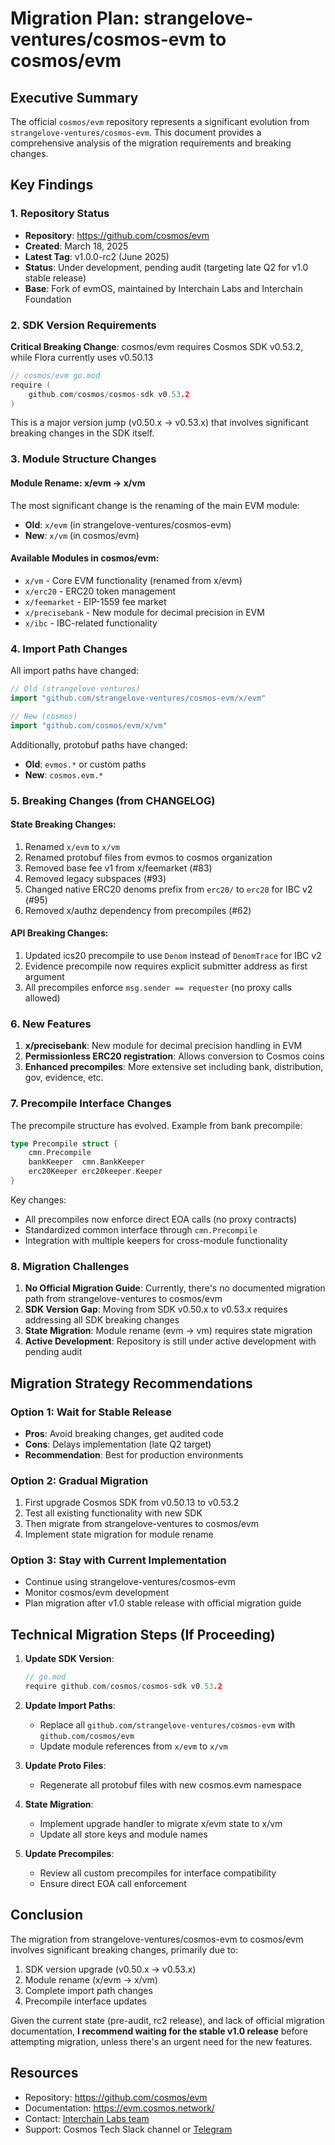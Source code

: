 # Migration Plan: strangelove-ventures/cosmos-evm to cosmos/evm

## Executive Summary

The official `cosmos/evm` repository represents a significant evolution from `strangelove-ventures/cosmos-evm`. This document provides a comprehensive analysis of the migration requirements and breaking changes.

## Key Findings

### 1. Repository Status
- **Repository**: https://github.com/cosmos/evm
- **Created**: March 18, 2025
- **Latest Tag**: v1.0.0-rc2 (June 2025)
- **Status**: Under development, pending audit (targeting late Q2 for v1.0 stable release)
- **Base**: Fork of evmOS, maintained by Interchain Labs and Interchain Foundation

### 2. SDK Version Requirements

**Critical Breaking Change**: cosmos/evm requires Cosmos SDK v0.53.2, while Flora currently uses v0.50.13

```go
// cosmos/evm go.mod
require (
    github.com/cosmos/cosmos-sdk v0.53.2
)
```

This is a major version jump (v0.50.x → v0.53.x) that involves significant breaking changes in the SDK itself.

### 3. Module Structure Changes

#### Module Rename: x/evm → x/vm
The most significant change is the renaming of the main EVM module:
- **Old**: `x/evm` (in strangelove-ventures/cosmos-evm)
- **New**: `x/vm` (in cosmos/evm)

#### Available Modules in cosmos/evm:
- `x/vm` - Core EVM functionality (renamed from x/evm)
- `x/erc20` - ERC20 token management
- `x/feemarket` - EIP-1559 fee market
- `x/precisebank` - New module for decimal precision in EVM
- `x/ibc` - IBC-related functionality

### 4. Import Path Changes

All import paths have changed:
```go
// Old (strangelove-ventures)
import "github.com/strangelove-ventures/cosmos-evm/x/evm"

// New (cosmos)
import "github.com/cosmos/evm/x/vm"
```

Additionally, protobuf paths have changed:
- **Old**: `evmos.*` or custom paths
- **New**: `cosmos.evm.*`

### 5. Breaking Changes (from CHANGELOG)

#### State Breaking Changes:
1. Renamed `x/evm` to `x/vm`
2. Renamed protobuf files from evmos to cosmos organization
3. Removed base fee v1 from x/feemarket (#83)
4. Removed legacy subspaces (#93)
5. Changed native ERC20 denoms prefix from `erc20/` to `erc20` for IBC v2 (#95)
6. Removed x/authz dependency from precompiles (#62)

#### API Breaking Changes:
1. Updated ics20 precompile to use `Denom` instead of `DenomTrace` for IBC v2
2. Evidence precompile now requires explicit submitter address as first argument
3. All precompiles enforce `msg.sender == requester` (no proxy calls allowed)

### 6. New Features

1. **x/precisebank**: New module for decimal precision handling in EVM
2. **Permissionless ERC20 registration**: Allows conversion to Cosmos coins
3. **Enhanced precompiles**: More extensive set including bank, distribution, gov, evidence, etc.

### 7. Precompile Interface Changes

The precompile structure has evolved. Example from bank precompile:
```go
type Precompile struct {
    cmn.Precompile
    bankKeeper  cmn.BankKeeper
    erc20Keeper erc20keeper.Keeper
}
```

Key changes:
- All precompiles now enforce direct EOA calls (no proxy contracts)
- Standardized common interface through `cmn.Precompile`
- Integration with multiple keepers for cross-module functionality

### 8. Migration Challenges

1. **No Official Migration Guide**: Currently, there's no documented migration path from strangelove-ventures to cosmos/evm
2. **SDK Version Gap**: Moving from SDK v0.50.x to v0.53.x requires addressing all SDK breaking changes
3. **State Migration**: Module rename (evm → vm) requires state migration
4. **Active Development**: Repository is still under active development with pending audit

## Migration Strategy Recommendations

### Option 1: Wait for Stable Release
- **Pros**: Avoid breaking changes, get audited code
- **Cons**: Delays implementation (late Q2 target)
- **Recommendation**: Best for production environments

### Option 2: Gradual Migration
1. First upgrade Cosmos SDK from v0.50.13 to v0.53.2
2. Test all existing functionality with new SDK
3. Then migrate from strangelove-ventures to cosmos/evm
4. Implement state migration for module rename

### Option 3: Stay with Current Implementation
- Continue using strangelove-ventures/cosmos-evm
- Monitor cosmos/evm development
- Plan migration after v1.0 stable release with official migration guide

## Technical Migration Steps (If Proceeding)

1. **Update SDK Version**:
   ```go
   // go.mod
   require github.com/cosmos/cosmos-sdk v0.53.2
   ```

2. **Update Import Paths**:
   - Replace all `github.com/strangelove-ventures/cosmos-evm` with `github.com/cosmos/evm`
   - Update module references from `x/evm` to `x/vm`

3. **Update Proto Files**:
   - Regenerate all protobuf files with new cosmos.evm namespace

4. **State Migration**:
   - Implement upgrade handler to migrate x/evm state to x/vm
   - Update all store keys and module names

5. **Update Precompiles**:
   - Review all custom precompiles for interface compatibility
   - Ensure direct EOA call enforcement

## Conclusion

The migration from strangelove-ventures/cosmos-evm to cosmos/evm involves significant breaking changes, primarily due to:
1. SDK version upgrade (v0.50.x → v0.53.x)
2. Module rename (x/evm → x/vm)
3. Complete import path changes
4. Precompile interface updates

Given the current state (pre-audit, rc2 release), and lack of official migration documentation, **I recommend waiting for the stable v1.0 release** before attempting migration, unless there's an urgent need for the new features.

## Resources

- Repository: https://github.com/cosmos/evm
- Documentation: https://evm.cosmos.network/
- Contact: [Interchain Labs team](https://share-eu1.hsforms.com/2g6yO-PVaRoKj50rUgG4Pjg2e2sca)
- Support: Cosmos Tech Slack channel or [Telegram](https://t.me/cosmostechstack)